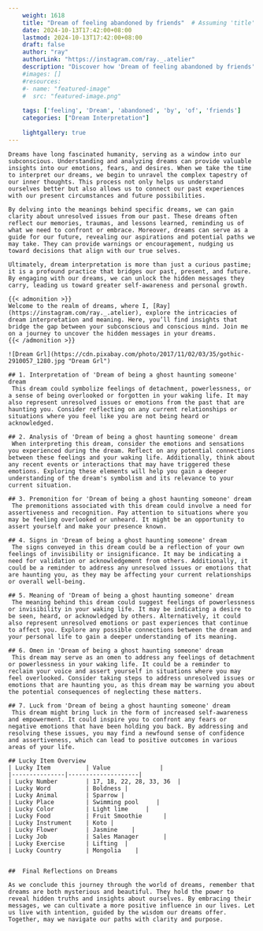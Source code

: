 ```yaml
---
    weight: 1618
    title: "Dream of feeling abandoned by friends"  # Assuming 'title' column exists
    date: 2024-10-13T17:42:00+08:00
    lastmod: 2024-10-13T17:42:00+08:00
    draft: false
    author: "ray"
    authorLink: "https://instagram.com/ray._.atelier"
    description: "Discover how 'Dream of feeling abandoned by friends' can interpret your future and uncover its significant meanings in your life."
    #images: []
    #resources:
    #- name: "featured-image"
    #  src: "featured-image.png"
    
    tags: ['feeling', 'Dream', 'abandoned', 'by', 'of', 'friends']
    categories: ["Dream Interpretation"]
    
    lightgallery: true
---
```

    
    Dreams have long fascinated humanity, serving as a window into our subconscious. Understanding and analyzing dreams can provide valuable insights into our emotions, fears, and desires. When we take the time to interpret our dreams, we begin to unravel the complex tapestry of our inner thoughts. This process not only helps us understand ourselves better but also allows us to connect our past experiences with our present circumstances and future possibilities.
    
    By delving into the meanings behind specific dreams, we can gain clarity about unresolved issues from our past. These dreams often reflect our memories, traumas, and lessons learned, reminding us of what we need to confront or embrace. Moreover, dreams can serve as a guide for our future, revealing our aspirations and potential paths we may take. They can provide warnings or encouragement, nudging us toward decisions that align with our true selves.
    
    Ultimately, dream interpretation is more than just a curious pastime; it is a profound practice that bridges our past, present, and future. By engaging with our dreams, we can unlock the hidden messages they carry, leading us toward greater self-awareness and personal growth.
    
    {{< admonition >}}
    Welcome to the realm of dreams, where I, [Ray](https://instagram.com/ray._.atelier), explore the intricacies of dream interpretation and meaning. Here, you’ll find insights that bridge the gap between your subconscious and conscious mind. Join me on a journey to uncover the hidden messages in your dreams.
    {{< /admonition >}}
    
    ![Dream Grl](https://cdn.pixabay.com/photo/2017/11/02/03/35/gothic-2910057_1280.jpg "Dream Grl")
    
    ## 1. Interpretation of 'Dream of being a ghost haunting someone' dream
     This dream could symbolize feelings of detachment, powerlessness, or a sense of being overlooked or forgotten in your waking life. It may also represent unresolved issues or emotions from the past that are haunting you. Consider reflecting on any current relationships or situations where you feel like you are not being heard or acknowledged.
    
    ## 2. Analysis of 'Dream of being a ghost haunting someone' dream
     When interpreting this dream, consider the emotions and sensations you experienced during the dream. Reflect on any potential connections between these feelings and your waking life. Additionally, think about any recent events or interactions that may have triggered these emotions. Exploring these elements will help you gain a deeper understanding of the dream's symbolism and its relevance to your current situation.
    
    ## 3. Premonition for 'Dream of being a ghost haunting someone' dream
     The premonitions associated with this dream could involve a need for assertiveness and recognition. Pay attention to situations where you may be feeling overlooked or unheard. It might be an opportunity to assert yourself and make your presence known. 
    
    ## 4. Signs in 'Dream of being a ghost haunting someone' dream
     The signs conveyed in this dream could be a reflection of your own feelings of invisibility or insignificance. It may be indicating a need for validation or acknowledgement from others. Additionally, it could be a reminder to address any unresolved issues or emotions that are haunting you, as they may be affecting your current relationships or overall well-being.
    
    ## 5. Meaning of 'Dream of being a ghost haunting someone' dream
     The meaning behind this dream could suggest feelings of powerlessness or invisibility in your waking life. It may be indicating a desire to be seen, heard, or acknowledged by others. Alternatively, it could also represent unresolved emotions or past experiences that continue to affect you. Explore any possible connections between the dream and your personal life to gain a deeper understanding of its meaning.
    
    ## 6. Omen in 'Dream of being a ghost haunting someone' dream
     This dream may serve as an omen to address any feelings of detachment or powerlessness in your waking life. It could be a reminder to reclaim your voice and assert yourself in situations where you may feel overlooked. Consider taking steps to address unresolved issues or emotions that are haunting you, as this dream may be warning you about the potential consequences of neglecting these matters.
    
    ## 7. Luck from 'Dream of being a ghost haunting someone' dream
     This dream might bring luck in the form of increased self-awareness and empowerment. It could inspire you to confront any fears or negative emotions that have been holding you back. By addressing and resolving these issues, you may find a newfound sense of confidence and assertiveness, which can lead to positive outcomes in various areas of your life.
    
    ## Lucky Item Overview
    | Lucky Item          | Value              |
    |---------------|--------------------|
    | Lucky Number        | 17, 18, 22, 28, 33, 36  |
    | Lucky Word          | Boldness |
    | Lucky Animal        | Sparrow |
    | Lucky Place         | Swimming pool     |
    | Lucky Color         | Light lime     |
    | Lucky Food          | Fruit Smoothie      |
    | Lucky Instrument    | Koto |
    | Lucky Flower        | Jasmine    |
    | Lucky Job           | Sales Manager       |
    | Lucky Exercise      | Lifting  |
    | Lucky Country       | Mongolia    |
    
    
    ##  Final Reflections on Dreams
    
    As we conclude this journey through the world of dreams, remember that dreams are both mysterious and beautiful. They hold the power to reveal hidden truths and insights about ourselves. By embracing their messages, we can cultivate a more positive influence in our lives. Let us live with intention, guided by the wisdom our dreams offer. Together, may we navigate our paths with clarity and purpose.
    